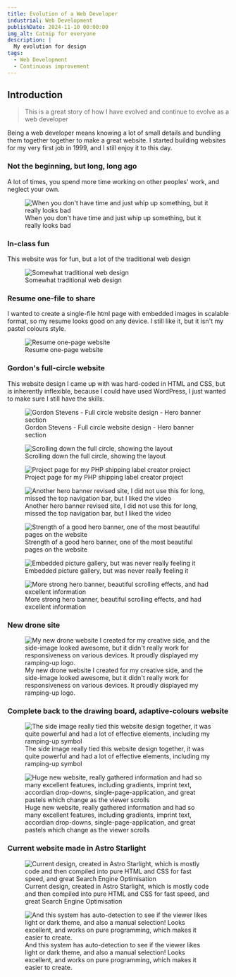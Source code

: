 ```yaml
---
title: Evolution of a Web Developer
industrial: Web Development
publishDate: 2024-11-10 00:00:00
img_alt: Catnip for everyone
description: |
  My evolution for design
tags:
  - Web Development
  - Continuous improvement
---
```


## Introduction

> This is a great story of how I have evolved and continue to evolve as a web developer

Being a web developer means knowing a lot of small details and bundling them together together to make a great website. I started building websites for my very first job in 1999, and I still enjoy it to this day.

### Not the beginning, but long, long ago

A lot of times, you spend more time working on other peoples' work, and neglect your own.

<figure>
  <img src="/assets/projects/evolution-of-a-web-developer/evolution-of-a-web-developer-0.jpg" alt="When you don't have time and just whip up something, but it really looks bad">
  <figcaption>When you don't have time and just whip up something, but it really looks bad</figcaption>
</figure>

### In-class fun

This website was for fun, but a lot of the traditional web design

<figure>
  <img src="/assets/projects/evolution-of-a-web-developer/evolution-of-a-web-developer-1.jpg" alt="Somewhat traditional web design">
  <figcaption>Somewhat traditional web design</figcaption>
</figure>

### Resume one-file to share

I wanted to create a single-file html page with embedded images in scalable format, so my resume looks good on any device. I still like it, but it isn't my pastel colours style. 

<figure>
  <img src="/assets/projects/evolution-of-a-web-developer/evolution-of-a-web-developer-2.jpg" alt="Resume one-page website">
  <figcaption>Resume one-page website</figcaption>
</figure>

### Gordon's full-circle website

This website design I came up with was hard-coded in HTML and CSS, but is inherently inflexible, because I could have used WordPress, I just wanted to make sure I still have the skills.

<figure>
  <img src="/assets/projects/evolution-of-a-web-developer/evolution-of-a-web-developer-3.jpg" alt="Gordon Stevens - Full circle website design - Hero banner section">
  <figcaption>Gordon Stevens - Full circle website design - Hero banner section</figcaption>
</figure>
<figure>
  <img src="/assets/projects/evolution-of-a-web-developer/evolution-of-a-web-developer-4.jpg" alt="Scrolling down the full circle, showing the layout">
  <figcaption>Scrolling down the full circle, showing the layout</figcaption>
</figure>
<figure>
  <img src="/assets/projects/evolution-of-a-web-developer/evolution-of-a-web-developer-5.jpg" alt="Project page for my PHP shipping label creator project">
  <figcaption>Project page for my PHP shipping label creator project</figcaption>
</figure>
<figure>
  <img src="/assets/projects/evolution-of-a-web-developer/evolution-of-a-web-developer-6.jpg" alt="Another hero banner revised site, I did not use this for long, missed the top navigation bar, but I liked the video">
  <figcaption>Another hero banner revised site, I did not use this for long, missed the top navigation bar, but I liked the video</figcaption>
</figure>
<figure>
  <img src="/assets/projects/evolution-of-a-web-developer/evolution-of-a-web-developer-7.jpg" alt="Strength of a good hero banner, one of the most beautiful pages on the website">
  <figcaption>Strength of a good hero banner, one of the most beautiful pages on the website</figcaption>
</figure>
<figure>
  <img src="/assets/projects/evolution-of-a-web-developer/evolution-of-a-web-developer-8.jpg" alt="Embedded picture gallery, but was never really feeling it">
  <figcaption>Embedded picture gallery, but was never really feeling it</figcaption>
</figure>
<figure>
  <img src="/assets/projects/evolution-of-a-web-developer/evolution-of-a-web-developer-9.jpg" alt="More strong hero banner, beautiful scrolling effects, and had excellent information">
  <figcaption>More strong hero banner, beautiful scrolling effects, and had excellent information</figcaption>
</figure>

### New drone site

<figure>
  <img src="/assets/projects/evolution-of-a-web-developer/evolution-of-a-web-developer-10.jpg" alt="My new drone website I created for my creative side, and the side-image looked awesome, but it didn't really work for responsiveness on various devices. It proudly displayed my ramping-up logo.">
  <figcaption>My new drone website I created for my creative side, and the side-image looked awesome, but it didn't really work for responsiveness on various devices. It proudly displayed my ramping-up logo.</figcaption>
</figure>

### Complete back to the drawing board, adaptive-colours website

<figure>
  <img src="/assets/projects/evolution-of-a-web-developer/evolution-of-a-web-developer-11.jpg" alt="The side image really tied this website design together, it was quite powerful and had a lot of effective elements, including my ramping-up symbol">
  <figcaption>The side image really tied this website design together, it was quite powerful and had a lot of effective elements, including my ramping-up symbol</figcaption>
</figure>
<figure>
  <img src="/assets/projects/evolution-of-a-web-developer/evolution-of-a-web-developer-12.jpg" alt="Huge new website, really gathered information and had so many excellent features, including gradients, imprint text, accordian drop-downs, single-page-application, and great pastels which change as the viewer scrolls">
  <figcaption>Huge new website, really gathered information and had so many excellent features, including gradients, imprint text, accordian drop-downs, single-page-application, and great pastels which change as the viewer scrolls</figcaption>
</figure>

### Current website made in Astro Starlight

<figure>
  <img src="/assets/projects/evolution-of-a-web-developer/evolution-of-a-web-developer-13.jpg" alt="Current design, created in Astro Starlight, which is mostly code and then compiled into pure HTML and CSS for fast speed, and great Search Engine Optimisation">
  <figcaption>Current design, created in Astro Starlight, which is mostly code and then compiled into pure HTML and CSS for fast speed, and great Search Engine Optimisation</figcaption>
</figure>
<figure>
  <img src="/assets/projects/evolution-of-a-web-developer/evolution-of-a-web-developer-14.jpg" alt="And this system has auto-detection to see if the viewer likes light or dark theme, and also a manual selection! Looks excellent, and works on pure programming, which makes it easier to create.">
  <figcaption>And this system has auto-detection to see if the viewer likes light or dark theme, and also a manual selection! Looks excellent, and works on pure programming, which makes it easier to create.</figcaption>
</figure>
